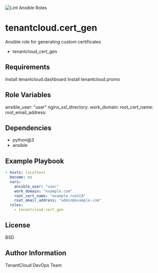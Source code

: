 
![Lint Ansible Roles](https://github.com/tenantcloud/ansible-role-cert-gen/workflows/Lint%20Ansible%20Roles/badge.svg?branch-master)

tenantcloud.cert_gen
=========

Ansible role for generating custom certificates

  - tenantcloud_cert_gen

Requirements
------------

Install tenantcloud.dashboard
Install tenantcloud.promo

Role Variables
--------------

ansible_user: "user"
nginx_ssl_directory:
work_domain: 
root_cert_name: 
root_email_address: 

Dependencies
------------

  - python@3
  - ansible

Example Playbook
----------------

```yaml
- hosts: localhost
  become: no
  vars:
    ansible_user: "user"
    work_domain: "example.com"
    root_cert_name: "example-rootCA"
    root_email_address: "admin@example.com"
  roles:
    - tenantcloud.cert_gen
```

License
-------

BSD

Author Information
------------------

TenantCloud DevOps Team
